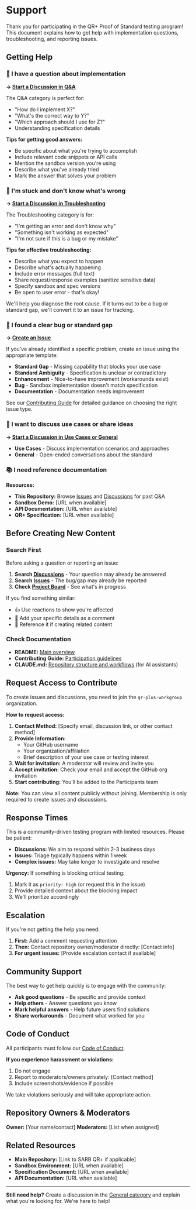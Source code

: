 # Support

Thank you for participating in the QR+ Proof of Standard testing program! This document explains how to get help with implementation questions, troubleshooting, and reporting issues.

## Getting Help

### 🤔 I have a question about implementation

**→ [Start a Discussion in Q&A](../../discussions/new?category=q-a)**

The Q&A category is perfect for:
- "How do I implement X?"
- "What's the correct way to Y?"
- "Which approach should I use for Z?"
- Understanding specification details

**Tips for getting good answers:**
- Be specific about what you're trying to accomplish
- Include relevant code snippets or API calls
- Mention the sandbox version you're using
- Describe what you've already tried
- Mark the answer that solves your problem

### 🚨 I'm stuck and don't know what's wrong

**→ [Start a Discussion in Troubleshooting](../../discussions/new?category=troubleshooting)**

The Troubleshooting category is for:
- "I'm getting an error and don't know why"
- "Something isn't working as expected"
- "I'm not sure if this is a bug or my mistake"

**Tips for effective troubleshooting:**
- Describe what you expect to happen
- Describe what's actually happening
- Include error messages (full text)
- Share request/response examples (sanitize sensitive data)
- Specify sandbox and spec versions
- Be open to user error - that's okay!

We'll help you diagnose the root cause. If it turns out to be a bug or standard gap, we'll convert it to an issue for tracking.

### 🐛 I found a clear bug or standard gap

**→ [Create an Issue](../../issues/new/choose)**

If you've already identified a specific problem, create an issue using the appropriate template:

- **Standard Gap** - Missing capability that blocks your use case
- **Standard Ambiguity** - Specification is unclear or contradictory
- **Enhancement** - Nice-to-have improvement (workarounds exist)
- **Bug** - Sandbox implementation doesn't match specification
- **Documentation** - Documentation needs improvement

See our [Contributing Guide](CONTRIBUTING.md) for detailed guidance on choosing the right issue type.

### 💬 I want to discuss use cases or share ideas

**→ [Start a Discussion in Use Cases or General](../../discussions)**

- **Use Cases** - Discuss implementation scenarios and approaches
- **General** - Open-ended conversations about the standard

### 📚 I need reference documentation

**Resources:**
- **This Repository:** Browse [Issues](../../issues) and [Discussions](../../discussions) for past Q&A
- **Sandbox Demo:** [URL when available]
- **API Documentation:** [URL when available]
- **QR+ Specification:** [URL when available]

## Before Creating New Content

### Search First

Before asking a question or reporting an issue:

1. **Search [Discussions](../../discussions)** - Your question may already be answered
2. **Search [Issues](../../issues)** - The bug/gap may already be reported
3. **Check [Project Board](../../projects)** - See what's in progress

If you find something similar:
- 👍 Use reactions to show you're affected
- 💬 Add your specific details as a comment
- 🔗 Reference it if creating related content

### Check Documentation

- **README:** [Main overview](README.md)
- **Contributing Guide:** [Participation guidelines](CONTRIBUTING.md)
- **CLAUDE.md:** [Repository structure and workflows](CLAUDE.md) (for AI assistants)

## Request Access to Contribute

To create issues and discussions, you need to join the `qr-plus-workgroup` organization.

**How to request access:**

1. **Contact Method:** [Specify email, discussion link, or other contact method]
2. **Provide Information:**
   - Your GitHub username
   - Your organization/affiliation
   - Brief description of your use case or testing interest
3. **Wait for invitation:** A moderator will review and invite you
4. **Accept invitation:** Check your email and accept the GitHub org invitation
5. **Start contributing:** You'll be added to the Participants team

**Note:** You can view all content publicly without joining. Membership is only required to create issues and discussions.

## Response Times

This is a community-driven testing program with limited resources. Please be patient:

- **Discussions:** We aim to respond within 2-3 business days
- **Issues:** Triage typically happens within 1 week
- **Complex issues:** May take longer to investigate and resolve

**Urgency:** If something is blocking critical testing:
1. Mark it as `priority: high` (or request this in the issue)
2. Provide detailed context about the blocking impact
3. We'll prioritize accordingly

## Escalation

If you're not getting the help you need:

1. **First:** Add a comment requesting attention
2. **Then:** Contact repository owner/moderator directly: [Contact info]
3. **For urgent issues:** [Provide escalation contact if available]

## Community Support

The best way to get help quickly is to engage with the community:

- **Ask good questions** - Be specific and provide context
- **Help others** - Answer questions you know
- **Mark helpful answers** - Help future users find solutions
- **Share workarounds** - Document what worked for you

## Code of Conduct

All participants must follow our [Code of Conduct](CODE_OF_CONDUCT.md).

**If you experience harassment or violations:**
1. Do not engage
2. Report to moderators/owners privately: [Contact method]
3. Include screenshots/evidence if possible

We take violations seriously and will take appropriate action.

## Repository Owners & Moderators

**Owner:** [Your name/contact]
**Moderators:** [List when assigned]

## Related Resources

- **Main Repository:** [Link to SARB QR+ if applicable]
- **Sandbox Environment:** [URL when available]
- **Specification Document:** [URL when available]
- **API Documentation:** [URL when available]

---

**Still need help?** Create a discussion in the [General category](../../discussions/new?category=general) and explain what you're looking for. We're here to help!
